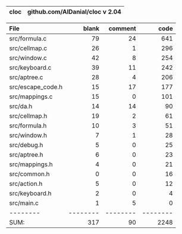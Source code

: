 cloc|github.com/AlDanial/cloc v 2.04
--- | ---

File|blank|comment|code
:-------|-------:|-------:|-------:
src/formula.c|79|24|641
src/cellmap.c|26|1|296
src/window.c|42|8|254
src/keyboard.c|39|11|242
src/aptree.c|28|4|206
src/escape_code.h|15|17|177
src/mappings.c|15|0|101
src/da.h|14|14|90
src/cellmap.h|19|2|61
src/formula.h|10|3|51
src/window.h|7|1|28
src/debug.h|5|0|25
src/aptree.h|6|0|23
src/mappings.h|4|0|21
src/common.h|0|0|16
src/action.h|5|0|12
src/keyboard.h|2|0|4
src/main.c|1|5|0
--------|--------|--------|--------
SUM:|317|90|2248
